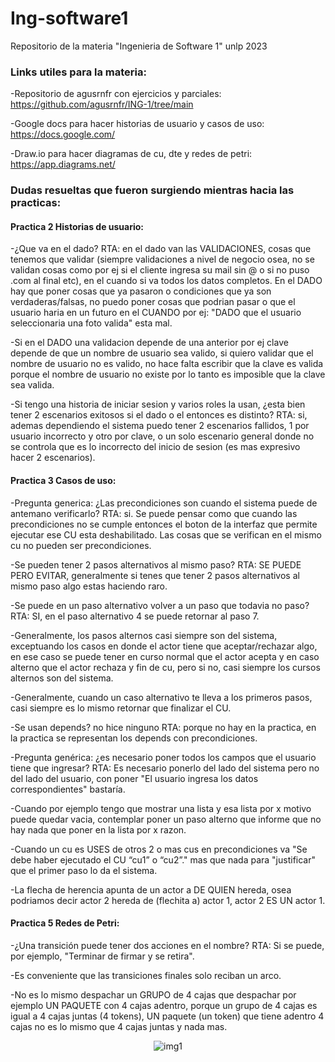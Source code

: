 # Ing-software1
Repositorio de la materia "Ingenieria de Software 1" unlp 2023

### Links utiles para la materia:
-Repositorio de agusrnfr con ejercicios y parciales:  
https://github.com/agusrnfr/ING-1/tree/main

-Google docs para hacer historias de usuario y casos de uso:  
https://docs.google.com/

-Draw.io para hacer diagramas de cu, dte y redes de petri:  
https://app.diagrams.net/

### Dudas resueltas que fueron surgiendo mientras hacia las practicas:
#### Practica 2 Historias de usuario:
-¿Que va en el dado? RTA: en el dado van las VALIDACIONES, cosas que tenemos que validar (siempre validaciones a nivel de negocio osea, no se validan cosas como por ej si el cliente ingresa su mail sin @ o si no puso .com al final etc), en el cuando si va todos los datos completos. En el DADO hay que poner cosas que ya pasaron o condiciones que ya son verdaderas/falsas, no puedo poner cosas que podrian pasar o que el usuario haria en un futuro en el CUANDO por ej: "DADO que el usuario seleccionaria una foto valida" esta mal.

-Si en el DADO una validacion depende de una anterior por ej clave depende de que un nombre de usuario sea valido, si quiero validar que el nombre de usuario no es valido, no hace falta escribir que la clave es valida porque el nombre de usuario no existe por lo tanto es imposible que la clave sea valida.

-Si tengo una historia de iniciar sesion y varios roles la usan, ¿esta bien tener 2 escenarios exitosos si el dado o el entonces es distinto? RTA: si, ademas dependiendo el sistema puedo tener 2 escenarios fallidos, 1 por usuario incorrecto y otro por clave, o un solo escenario general donde no se controla que es lo incorrecto del inicio de sesion (es mas expresivo hacer 2 escenarios).

#### Practica 3 Casos de uso:
-Pregunta generica: ¿Las precondiciones son cuando el sistema puede de antemano verificarlo? 
RTA: si. Se puede pensar como que cuando las precondiciones no se cumple entonces el boton de la interfaz que permite ejecutar ese CU esta deshabilitado. Las cosas que se verifican en el mismo cu no pueden ser precondiciones.

-Se pueden tener 2 pasos alternativos al mismo paso? RTA: SE PUEDE PERO EVITAR, generalmente si tenes que tener 2 pasos alternativos al mismo paso algo estas haciendo raro.

-Se puede en un paso alternativo volver a un paso que todavia no paso? RTA: SI, en el paso alternativo 4 se puede retornar al paso 7.

-Generalmente, los pasos alternos casi siempre son del sistema, exceptuando los casos en donde el actor tiene que aceptar/rechazar algo, en ese caso se puede tener en curso normal que el actor acepta y en caso alterno que el actor rechaza y fin de cu, pero si no, casi siempre los cursos alternos son del sistema.

-Generalmente, cuando un caso alternativo te lleva a los primeros pasos, casi siempre es lo mismo retornar que finalizar el CU.

-Se usan depends? no hice ninguno RTA: porque no hay en la practica, en la practica se representan los depends con precondiciones.

-Pregunta genérica: ¿es necesario poner todos los campos que el usuario tiene que ingresar? RTA: Es necesario ponerlo del lado del sistema pero no del lado del usuario, con poner "El usuario ingresa los datos correspondientes" bastaría.

-Cuando por ejemplo tengo que mostrar una lista y esa lista por x motivo puede quedar vacia, contemplar poner un paso alterno que informe que no hay nada que poner en la lista por x razon.

-Cuando un cu es USES de otros 2 o mas cus en precondiciones va "Se debe haber ejecutado el CU “cu1” o “cu2”." mas que nada para "justificar" que el primer paso lo da el sistema.

-La flecha de herencia apunta de un actor a DE QUIEN hereda, osea podriamos decir actor 2 hereda de (flechita a) actor 1, actor 2 ES UN actor 1.

#### Practica 5 Redes de Petri:

-¿Una transición puede tener dos acciones en el nombre? RTA: Si se puede, por ejemplo, "Terminar de firmar y se retira".

-Es conveniente que las transiciones finales solo reciban un arco.

-No es lo mismo despachar un GRUPO de 4 cajas que despachar por ejemplo UN PAQUETE con 4 cajas adentro, porque un grupo de 4 cajas es igual a 4 cajas juntas (4 tokens), UN paquete (un token) que tiene adentro 4 cajas no es lo mismo que 4 cajas juntas y nada mas.

<p align="center">
    <img src= "https://i.postimg.cc/RFj3cHcM/1.jpg" alt = "img1"/>
</p>
